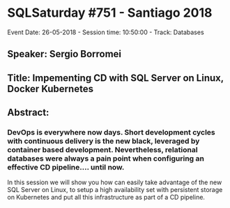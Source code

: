 # SQLSaturday #751 - Santiago 2018
Event Date: 26-05-2018 - Session time: 10:50:00 - Track: Databases
## Speaker: Sergio Borromei
## Title: Impementing CD with SQL Server on Linux, Docker  Kubernetes
## Abstract:
### DevOps is everywhere now days. Short development cycles with continuous delivery is the new black, leveraged by container based development. Nevertheless, relational databases were always a pain point when configuring an effective CD pipeline.... until now. 
In this session we will show you how can easily take advantage of the new SQL Server on Linux, to setup a high availability set with persistent storage on Kubernetes and put all this infrastructure as part of a CD pipeline.

